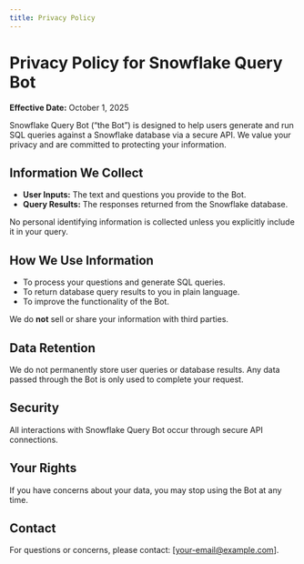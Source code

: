 ```yaml
---
title: Privacy Policy
---
```


# Privacy Policy for Snowflake Query Bot

**Effective Date:** October 1, 2025  

Snowflake Query Bot (“the Bot”) is designed to help users generate and run SQL queries against a Snowflake database via a secure API. We value your privacy and are committed to protecting your information.

## Information We Collect
- **User Inputs:** The text and questions you provide to the Bot.  
- **Query Results:** The responses returned from the Snowflake database.  

No personal identifying information is collected unless you explicitly include it in your query.

## How We Use Information
- To process your questions and generate SQL queries.  
- To return database query results to you in plain language.  
- To improve the functionality of the Bot.  

We do **not** sell or share your information with third parties.

## Data Retention
We do not permanently store user queries or database results. Any data passed through the Bot is only used to complete your request.

## Security
All interactions with Snowflake Query Bot occur through secure API connections.  

## Your Rights
If you have concerns about your data, you may stop using the Bot at any time.  

## Contact
For questions or concerns, please contact: [your-email@example.com].
